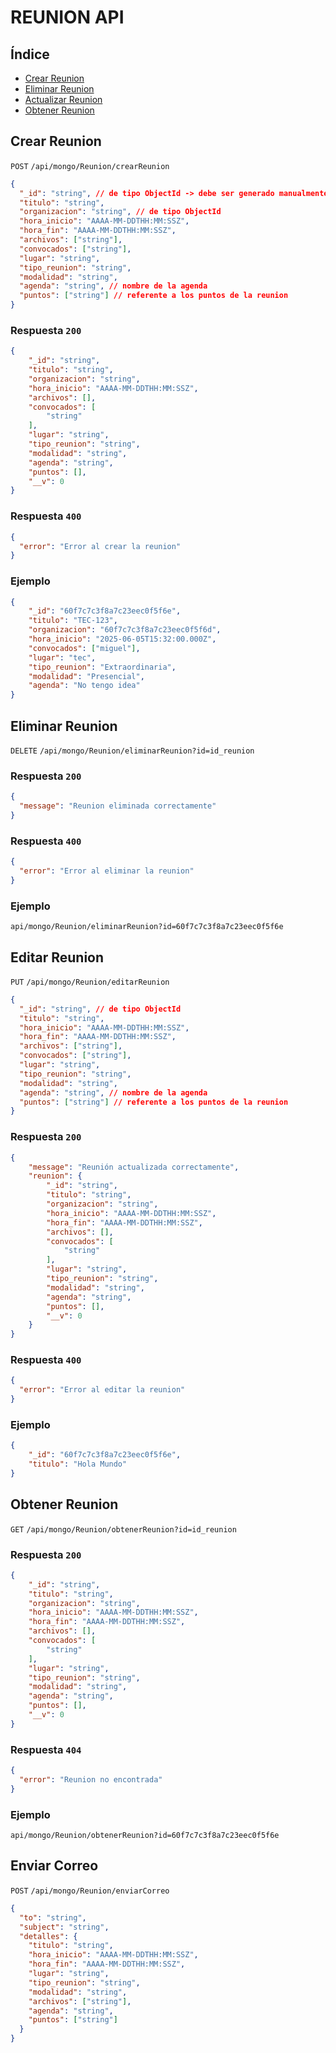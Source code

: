 # REUNION API

## Índice

- [Crear Reunion](#crear-reunion)
- [Eliminar Reunion](#eliminar-reunion)
- [Actualizar Reunion](#actualizar-reunion)
- [Obtener Reunion](#obtener-reunion)


## Crear Reunion

`POST` `/api/mongo/Reunion/crearReunion`

```json
{
  "_id": "string", // de tipo ObjectId -> debe ser generado manualmente
  "titulo": "string",
  "organizacion": "string", // de tipo ObjectId
  "hora_inicio": "AAAA-MM-DDTHH:MM:SSZ",
  "hora_fin": "AAAA-MM-DDTHH:MM:SSZ",
  "archivos": ["string"],
  "convocados": ["string"],
  "lugar": "string",
  "tipo_reunion": "string",
  "modalidad": "string",
  "agenda": "string", // nombre de la agenda
  "puntos": ["string"] // referente a los puntos de la reunion
}
```

### Respuesta `200`
```json
{
    "_id": "string",
    "titulo": "string",
    "organizacion": "string",
    "hora_inicio": "AAAA-MM-DDTHH:MM:SSZ",
    "archivos": [],
    "convocados": [
        "string"
    ],
    "lugar": "string",
    "tipo_reunion": "string",
    "modalidad": "string",
    "agenda": "string",
    "puntos": [],
    "__v": 0
}
```

### Respuesta `400`
```json
{
  "error": "Error al crear la reunion"
}
```

### Ejemplo
```json
{
    "_id": "60f7c7c3f8a7c23eec0f5f6e",
    "titulo": "TEC-123",
    "organizacion": "60f7c7c3f8a7c23eec0f5f6d",
    "hora_inicio": "2025-06-05T15:32:00.000Z",
    "convocados": ["miguel"],
    "lugar": "tec",
    "tipo_reunion": "Extraordinaria",
    "modalidad": "Presencial",
    "agenda": "No tengo idea"
}
```

## Eliminar Reunion
`DELETE` `/api/mongo/Reunion/eliminarReunion?id=id_reunion`

### Respuesta `200`
```json
{
  "message": "Reunion eliminada correctamente"
}
```

### Respuesta `400`
```json
{
  "error": "Error al eliminar la reunion"
}
```

### Ejemplo
`api/mongo/Reunion/eliminarReunion?id=60f7c7c3f8a7c23eec0f5f6e`

## Editar Reunion
`PUT` `/api/mongo/Reunion/editarReunion`

```json
{
  "_id": "string", // de tipo ObjectId
  "titulo": "string",
  "hora_inicio": "AAAA-MM-DDTHH:MM:SSZ",
  "hora_fin": "AAAA-MM-DDTHH:MM:SSZ",
  "archivos": ["string"],
  "convocados": ["string"],
  "lugar": "string",
  "tipo_reunion": "string",
  "modalidad": "string",
  "agenda": "string", // nombre de la agenda
  "puntos": ["string"] // referente a los puntos de la reunion
}
```

### Respuesta `200`
```json
{   
    "message": "Reunión actualizada correctamente",
    "reunion": {
        "_id": "string",
        "titulo": "string",
        "organizacion": "string",
        "hora_inicio": "AAAA-MM-DDTHH:MM:SSZ",
        "hora_fin": "AAAA-MM-DDTHH:MM:SSZ",
        "archivos": [],
        "convocados": [
            "string"
        ],
        "lugar": "string",
        "tipo_reunion": "string",
        "modalidad": "string",
        "agenda": "string",
        "puntos": [],
        "__v": 0
    }
}
```

### Respuesta `400`
```json
{
  "error": "Error al editar la reunion"
}
```

### Ejemplo
```json
{
    "_id": "60f7c7c3f8a7c23eec0f5f6e",
    "titulo": "Hola Mundo"
}
```

## Obtener Reunion
`GET` `/api/mongo/Reunion/obtenerReunion?id=id_reunion`

### Respuesta `200`
```json
{
    "_id": "string",
    "titulo": "string",
    "organizacion": "string",
    "hora_inicio": "AAAA-MM-DDTHH:MM:SSZ",
    "hora_fin": "AAAA-MM-DDTHH:MM:SSZ",
    "archivos": [],
    "convocados": [
        "string"
    ],
    "lugar": "string",
    "tipo_reunion": "string",
    "modalidad": "string",
    "agenda": "string",
    "puntos": [],
    "__v": 0
}
```

### Respuesta `404`
```json
{
  "error": "Reunion no encontrada"
}
```

### Ejemplo
`api/mongo/Reunion/obtenerReunion?id=60f7c7c3f8a7c23eec0f5f6e`

## Enviar Correo
`POST` `/api/mongo/Reunion/enviarCorreo`

```json
{
  "to": "string",
  "subject": "string",
  "detalles": {
    "titulo": "string",
    "hora_inicio": "AAAA-MM-DDTHH:MM:SSZ",
    "hora_fin": "AAAA-MM-DDTHH:MM:SSZ",
    "lugar": "string",
    "tipo_reunion": "string",
    "modalidad": "string",
    "archivos": ["string"],
    "agenda": "string",
    "puntos": ["string"]
  }
}